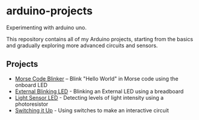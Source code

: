 # arduino-projects

Experimenting with arduino uno.

This repository contains all of my Arduino projects, starting from the basics and gradually exploring more advanced circuits and sensors.

## Projects
- [Morse Code Blinker](morse-code-blink/) – Blink "Hello World" in Morse code using the onboard LED
- [External Blinking LED](external-led-blink/) - Blinking an External LED using a breadboard
- [Light Sensor LED](light-sensor-led/) - Detecting levels of light intensity using a photoresistor
- [Switching it Up](switching-it-up/) - Using switches to make an interactive circuit
